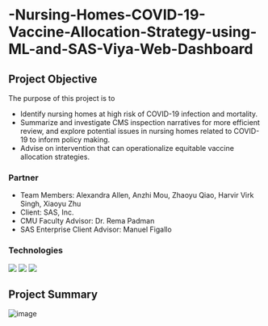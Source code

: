 # -Nursing-Homes-COVID-19-Vaccine-Allocation-Strategy-using-ML-and-SAS-Viya-Web-Dashboard


## Project Objective
The purpose of this project is to 
*  Identify nursing homes at high risk of COVID-19 infection and mortality.
*  Summarize and investigate CMS inspection narratives for more efficient review, and explore potential issues in nursing homes related to COVID-19 to inform policy making. 
*  Advise on intervention that can operationalize equitable vaccine allocation strategies. 

### Partner
* Team Members: Alexandra Allen,  Anzhi Mou, Zhaoyu Qiao, Harvir Virk Singh, Xiaoyu Zhu
* Client: SAS, Inc. 
* CMU Faculty Advisor: Dr. Rema Padman
* SAS Enterprise Client Advisor: Manuel Figallo

### Technologies

![](https://img.shields.io/badge/Code-Python-informational?style=flat&logo=python&logoColor=white&color=2bbc8a)
![](https://img.shields.io/badge/Code-STATA-informational?style=flat&logo=stata&logoColor=white&color=2bbc8a)
![](https://img.shields.io/badge/Tools-SASViya-informational?style=flat&logo=sas&logoColor=white&color=2bbc8a)


## Project Summary

![image](https://github.com/piapiaQ/Nursing-Homes-COVID-19-Vaccine-Allocation-Strategy-using-ML-and-SAS-Viya-Web-Dashboard/blob/main/Capstone%20Poster%20-%20COVID-19%20Infection%20Risk%20and%20Vaccine%20Allocation%20Models%20ML%20and%20SAS%20Viya%20for%20Nursing%20Homes.png)

